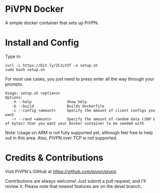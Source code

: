 # PiVPN Docker
A simple docker container that sets up PiVPN.

# Install and Config
Type in:
```
curl -L https://bit.ly/2CzLV3T -o setup.sh
sudo bash setup.sh
```
For most use cases, you just need to press enter all the way through your prompts.

```
Usage: setup.sh <options>
Options:
   -h --help                Show help
   -b --build               Builds dockerfile
   -c --config <amount>     Specify the amount of client configs you want
   -r --rand <amount>       Specify the amount of random data (100's of bytes) that you want your Docker container to be seeded with
```

Note: Usage on ARM is not fully supported yet, although feel free to help out in this area. Also, PiVPN over TCP is not supported.

# Credits & Contributions
Visit PiVPN's GitHub at https://github.com/pivpn/pivpn.

Contributions are always welcome! Just submit a pull request, and I'll review it. Please note that newest features are on the devel branch.
